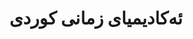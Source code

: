 ---
title: "ئەکادیمیای زمانی کوردی"
description: "دامەزراوەی فەرمی کە بەرپرسیارە لە ستاندەردکردنی زمانی کوردی و پەرەپێدانی تێرمینۆلۆژی. ئەکادیمیای زمانی کوردی لەگەڵ توێژەرەکان لە سەرانسەری جیهان هاوکاری دەکات بۆ دامەزراندنی تێرمینۆلۆژی یەکسان لە بوارە زانستی، تەکنیکی، و ئەکادیمییەکان لە کوردی."
website: "https://kurdishlanguageacademy.org"
location: "سلێمانی، هەرێمی کوردستان"
established: "1992"
type: "ئەکادیمیای زمان"
focus: ["ستاندەردکردنی زمان", "پەرەپێدانی تێرمینۆلۆژی", "هاوکاری ئەکادیمی", "پەرەپێدانی پۆلەسی"]
paperIds: ["paper-9"]
contributors: ["د. ئەراس محەمەد", "پڕۆف. گەلاوێژ ئەحمەد", "د. سەردار کەریم", "پڕۆف. بانگین حەسەن"]
datasetIds: ["dataset-14", "dataset-15"]
draft: false
--- 